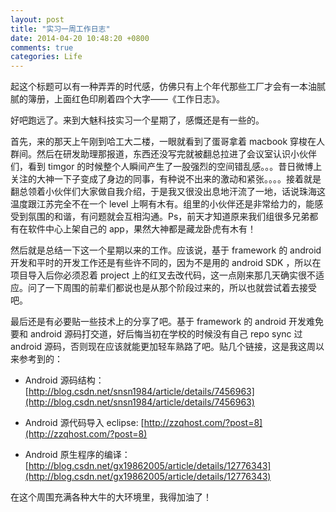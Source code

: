 ```yaml
---
layout: post
title: "实习一周工作日志"
date: 2014-04-20 10:48:20 +0800
comments: true
categories: Life
---
```

起这个标题可以有一种弄弄的时代感，仿佛只有上个年代那些工厂才会有一本油腻腻的簿册，上面红色印刷着四个大字——《工作日志》。

好吧跑远了。来到大魅科技实习一个星期了，感慨还是有一些的。

首先，来的那天上午刚到哈工大二楼，一眼就看到了蛋哥拿着 macbook 穿梭在人群间。然后在研发助理那报道，东西还没写完就被翻总拉进了会议室认识小伙伴们，看到 timgor 的时候整个人瞬间产生了一股强烈的空间错乱感。。。昔日微博上关注的大神一下子变成了身边的同事，有种说不出来的激动和紧张。。。。接着就是翻总领着小伙伴们大家做自我介绍，于是我又很没出息地汗流了一地，话说珠海这温度跟江苏完全不在一个 level 上啊有木有。组里的小伙伴还是非常给力的，能感受到氛围的和谐，有问题就会互相沟通。Ps，前天才知道原来我们组很多兄弟都有在软件中心上架自己的 app，果然大神都是藏龙卧虎有木有！

然后就是总结一下这一个星期以来的工作。应该说，基于 framework 的 android 开发和平时的开发工作还是有些许不同的，因为不是用的 android SDK ，所以在项目导入后你必须忍着 project 上的红叉去改代码，这一点刚来那几天确实很不适应。问了一下周围的前辈们都说也是从那个阶段过来的，所以也就尝试着去接受吧。

最后还是有必要贴一些技术上的分享了吧。基于 framework 的 android 开发难免要和 android 源码打交道，好后悔当初在学校的时候没有自己 repo sync 过 android 源码，否则现在应该就能更加轻车熟路了吧。贴几个链接，这是我这周以来参考到的：

* Android 源码结构：[http://blog.csdn.net/snsn1984/article/details/7456963](http://blog.csdn.net/snsn1984/article/details/7456963)

* Android 源代码导入 eclipse: [http://zzqhost.com/?post=8](http://zzqhost.com/?post=8)

* Android 原生程序的编译： [http://blog.csdn.net/gx19862005/article/details/12776343](http://blog.csdn.net/gx19862005/article/details/12776343)

在这个周围充满各种大牛的大环境里，我得加油了！
